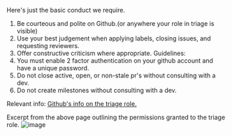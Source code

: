 Here's just the basic conduct we require. 
1. Be courteous and polite on Github.(or anywhere your role in triage is visible)
2. Use your best judgement when applying labels, closing issues, and requesting reviewers. 
3. Offer constructive criticism where appropriate.
Guidelines:
1. You must enable 2 factor authentication on your github account and have a unique password.
2. Do not close active, open, or non-stale pr's without consulting with a dev.
3. Do not create milestones without consulting with a dev.

Relevant info:
[Github's info on the triage role.](https://help.github.com/en/github/setting-up-and-managing-organizations-and-teams/repository-permission-levels-for-an-organization) 

Excerpt from the above page outlining the permissions granted to the triage role. 
![image](https://user-images.githubusercontent.com/9010341/84997376-82ce9a00-b11c-11ea-9413-b12fed34fce2.png)

